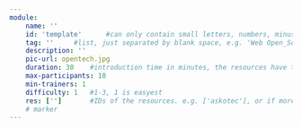 ```yaml
---
module:
    name: ''
    id: 'template'      #can only contain small letters, numbers, minus and underscore. needs to be the same as the file name
    tag: ''     #list, just separated by blank space, e.g. 'Web Open_Source'
    description: ''
    pic-url: opentech.jpg
    duration: 30    #introduction time in minutes, the resources have their own time blocks
    max-participants: 10
    min-trainers: 1
    difficulty: 1   #1-3, 1 is easyest
    res: ['']       #IDs of the resources. e.g. ['askotec'], or if more: ['askotec', 'ohg']
    # marker
---  
```


